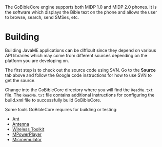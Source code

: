 The GoBibleCore engine supports both MIDP 1.0 and MIDP 2.0 phones. It is the software which displays the Bible text on the phone and allows the user to browse, search, send SMSes, etc.


# Building #

Building JavaME applications can be difficult since they depend on various API libraries which may come from different sources depending on the platform you are developing on.

The first step is to check out the source code using SVN. Go to the **Source** tab above and follow the Google code instructions for how to use SVN to get the source.

Change into the GoBibleCore directory where you will find the `ReadMe.txt` file. The `ReadMe.txt` file contains additional instructions for configuring the build.xml file to successfully build GoBibleCore.

Some tools GoBibleCore requires for building or testing:

  * [Ant](http://ant.apache.org/)
  * [Antenna](http://antenna.sourceforge.net/)
  * [Wireless Toolkit](http://java.sun.com/products/sjwtoolkit/)
  * [MPowerPlayer](http://www.mpowerplayer.com/)
  * [Microemulator](http://www.microemu.org/)